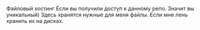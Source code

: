 Файловый хостинг
Если вы получили доступ к данному репо. Значит вы уникальный)
Здесь хранятся нужные для меня файлы. Если мне лень хранить их на дисках.
